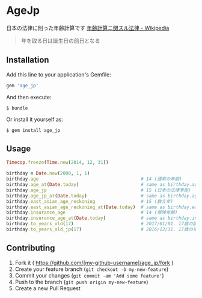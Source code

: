 # AgeJp

日本の法律に則った年齢計算です
[年齢計算ニ関スル法律 - Wikipedia](http://ja.wikipedia.org/wiki/%E5%B9%B4%E9%BD%A2%E8%A8%88%E7%AE%97%E3%83%8B%E9%96%A2%E3%82%B9%E3%83%AB%E6%B3%95%E5%BE%8B)

>年を取る日は誕生日の前日となる

## Installation

Add this line to your application's Gemfile:

```ruby
gem 'age_jp'
```

And then execute:

    $ bundle

Or install it yourself as:

    $ gem install age_jp

## Usage

```lang:age_jp.rb
Timecop.freeze(Time.new(2014, 12, 31))

birthday = Date.new(2000, 1, 1)
birthday.age                                      # 14 (通常の年齢)
birthday.age_at(Date.today)                       # same as birthday.age_at
birthday.age_jp                                   # 15 (日本の法律準拠)
birthday.age_jp_at(Date.today)                    # same as birthday.age_jp_at
birthday.east_asian_age_reckoning                 # 15 (数え年)
birthday.east_asian_age_reckoning_at(Date.today)  # same as birthday.east_asian_age_reckoning_at
birthday.insurance_age                            # 14 (保険年齢)
birthday.insurance_age_at(Date.today)             # same as birthday.insurance_age_at
birthday.to_years_old(17)                         # 2017/01/01. 17歳の誕生日を返却
birthday.to_years_old_jp(17)                      # 2016/12/31. 17歳の年齢加算日(日本の法律準拠)を返却
```

## Contributing

1. Fork it ( https://github.com/[my-github-username]/age_jp/fork )
2. Create your feature branch (`git checkout -b my-new-feature`)
3. Commit your changes (`git commit -am 'Add some feature'`)
4. Push to the branch (`git push origin my-new-feature`)
5. Create a new Pull Request
